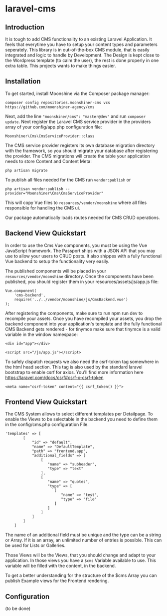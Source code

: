 # laravel-cms

## Introduction

It is tough to add CMS functionality to an existing Laravel Application. It feels that everytime you have to setup your content types and parameters seperately. This library is in out-of-the-box CMS module, that is easily integrated and logic to handle by Development. The Design is kept close to the Wordpress template (to calm the user), the rest is done properly in one extra table. This projects wants to make things easier.

## Installation

To get started, install Moonshine via the Composer package manager:

`composer config repositories.moonshiner-cms vcs https://github.com/moonshiner-agency/cms`

Next, add the line `"moonshiner/cms": "master@dev"` and run `composer update`. Next register the Laravel CMS service provider in the providers array of your config/app.php configuration file:

`Moonshiner\Cms\CmsServiceProvider::class`

The CMS service provider registers its own database migration directory with the framework, so you should migrate your database after registering the provider. The CMS migrations will create the table your application needs to store Content and Content Meta:

`php artisan migrate`

To publish all files needed for the CMS run `vendor:publish` or 

`php artisan vendor:publish --provider="Moonshiner\Cms\CmsServiceProvider"`

This will copy Vue files to `resources/vendor/moonshine` where all files responsible for handling the CMS ui.

Our package automatically loads routes needed for CMS CRUD operations.

## Backend View Quickstart

In order to use the Cms Vue components, you must be using the Vue JavaScript framework. The Passport ships with a JSON API that you may use to allow your users to CRUD posts. It also shippes with a fully functional Vue backend to setup the functionality very easily.

The published components will be placed in your `resources/vendor/moonshine` directory. Once the components have been published, you should register them in your  resources/assets/js/app.js file:

```
Vue.component(
    'cms-backend',
    require('../../vendor/moonshine/js/CmsBackend.vue')
);
```

After registering the components, make sure to run npm run dev to recompile your assets. Once you have recompiled your assets, you drop the backend component into your application's template and the fully functional CMS Backend gets rendered - for tinymce make sure that tinymce is a valid variable in the window namespace:




```
<div id="app"></div>

<script src="/js/app.js"></script>
```
To safely dispatch requests we also need the csrf-token tag somewhere in the html head section. This tag is also used by the standard laravel bootstrap to enable csrf for axios. You'll find more information here https://laravel.com/docs/csrf#csrf-x-csrf-token


```
<meta name="csrf-token" content="{{ csrf_token() }}">
```

## Frontend View Quickstart

The CMS System allows to select different templates per Detailpage. To enable the Views to be selectable in the backend you need to define them in the config/cms.php configuration File.

```
'templates' => [
        [  
            "id" => "default",
            "name" => "DefaultTemplate",
            "path" => "frontend.app",
            "additional_fields" => [  
                [  
                   "name" => "subheader",
                   "type" => "text"
                ],
                [  
                   "name" => "quotes",
                   "type" => [  
                      [  
                         "name" => "test",
                         "type" => "file"
                      ]
                   ]
                ]
            ]
        ]
    ]
```

The name of an additional field must be unique and the type can be a string or Array. If it is an array, an unlimited number of entries is possible. This can be used for Lists or Galleries.

Those Views will be the Views, that you should change and adapt to your application. In those views you have a `$cms` Variable available to use. This variable will be filled with the content, in the backend.

To get a better understanding for the structure of the $cms Array you can publish Example views for the Frontend rendering. 

## Configuration

(to be done)
